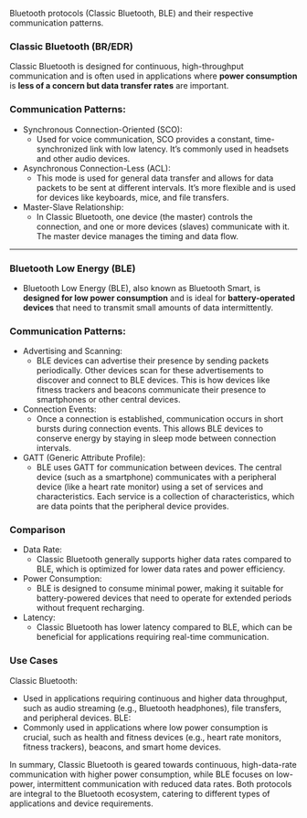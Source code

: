 Bluetooth protocols (Classic Bluetooth, BLE) and their respective communication patterns.

### Classic Bluetooth (BR/EDR)
Classic Bluetooth is designed for continuous, high-throughput communication and is often used in applications where **power consumption** is **less of a concern but data transfer rates** are important.

### Communication Patterns:
* Synchronous Connection-Oriented (SCO): 
  * Used for voice communication, SCO provides a constant, time-synchronized link with low latency. It’s commonly used in headsets and other audio devices.
* Asynchronous Connection-Less (ACL): 
  * This mode is used for general data transfer and allows for data packets to be sent at different intervals. It’s more flexible and is used for devices like keyboards, mice, and file transfers.
* Master-Slave Relationship: 
  * In Classic Bluetooth, one device (the master) controls the connection, and one or more devices (slaves) communicate with it. The master device manages the timing and data flow.

---

### Bluetooth Low Energy (BLE)
* Bluetooth Low Energy (BLE), also known as Bluetooth Smart, is **designed for low power consumption** and is ideal for **battery-operated devices** that need to transmit small amounts of data intermittently.

### Communication Patterns:
* Advertising and Scanning: 
  * BLE devices can advertise their presence by sending packets periodically. Other devices scan for these advertisements to discover and connect to BLE devices. This is how devices like fitness trackers and beacons communicate their presence to smartphones or other central devices.
* Connection Events: 
  * Once a connection is established, communication occurs in short bursts during connection events. This allows BLE devices to conserve energy by staying in sleep mode between connection intervals.
* GATT (Generic Attribute Profile): 
  * BLE uses GATT for communication between devices. The central device (such as a smartphone) communicates with a peripheral device (like a heart rate monitor) using a set of services and characteristics. Each service is a collection of characteristics, which are data points that the peripheral device provides.

### Comparison
* Data Rate: 
  * Classic Bluetooth generally supports higher data rates compared to BLE, which is optimized for lower data rates and power efficiency.
* Power Consumption: 
  * BLE is designed to consume minimal power, making it suitable for battery-powered devices that need to operate for extended periods without frequent recharging.
* Latency: 
  * Classic Bluetooth has lower latency compared to BLE, which can be beneficial for applications requiring real-time communication.

### Use Cases
Classic Bluetooth: 
  * Used in applications requiring continuous and higher data throughput, such as audio streaming (e.g., Bluetooth headphones), file transfers, and peripheral devices.
BLE: 
  * Commonly used in applications where low power consumption is crucial, such as health and fitness devices (e.g., heart rate monitors, fitness trackers), beacons, and smart home devices.


In summary, Classic Bluetooth is geared towards continuous, high-data-rate communication with higher power consumption, while BLE focuses on low-power, intermittent communication with reduced data rates. Both protocols are integral to the Bluetooth ecosystem, catering to different types of applications and device requirements.